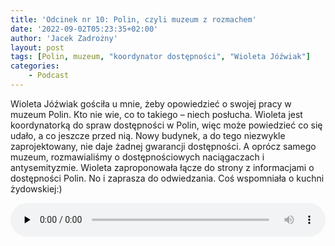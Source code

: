 ```yaml
---
title: 'Odcinek nr 10: Polin, czyli muzeum z rozmachem'
date: '2022-09-02T05:23:35+02:00'
author: 'Jacek Zadrożny'
layout: post
tags: [Polin, muzeum, "koordynator dostępności", "Wioleta Jóźwiak"]
categories:
    - Podcast
---
```


Wioleta Jóźwiak gościła u mnie, żeby opowiedzieć o swojej pracy w muzeum Polin. Kto nie wie, co to takiego – niech posłucha. Wioleta jest koordynatorką do spraw dostępności w Polin, więc może powiedzieć co się udało, a co jeszcze przed nią. Nowy budynek, a do tego niezwykle zaprojektowany, nie daje żadnej gwarancji dostępności. A oprócz samego muzeum, rozmawialiśmy o dostępnościowych naciągaczach i antysemityzmie. Wioleta zaproponowała łącze do strony z informacjami o dostępności Polin. No i zaprasza do odwiedzania. Coś wspomniała o kuchni żydowskiej:)


<audio class="wp-audio-shortcode" controls="controls" id="audio-2804-13" preload="none" style="width: 100%;"><source src="https://anchor.fm/s/529b8668/podcast/play/56956329/https%3A%2F%2Fd3ctxlq1ktw2nl.cloudfront.net%2Fproduction%2Fexports%2F529b8668%2F56956329%2F08952e3400c6ae5489801fae9d21f567.m4a?_=13" type="audio/mpeg"></source><https://anchor.fm/s/529b8668/podcast/play/56956329/https%3A%2F%2Fd3ctxlq1ktw2nl.cloudfront.net%2Fproduction%2Fexports%2F529b8668%2F56956329%2F08952e3400c6ae5489801fae9d21f567.m4a></audio>
